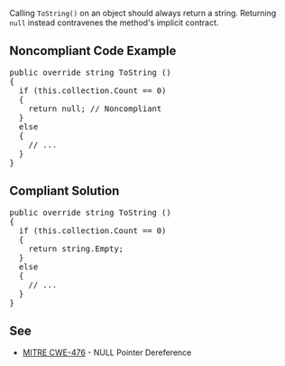 Calling `ToString()` on an object should always return a string. Returning `null` instead contravenes the method's implicit
contract.

## Noncompliant Code Example

<pre>
public override string ToString ()
{
  if (this.collection.Count == 0)
  {
    return null; // Noncompliant
  }
  else
  {
    // ...
  }
}
</pre>

## Compliant Solution

<pre>
public override string ToString ()
{
  if (this.collection.Count == 0)
  {
    return string.Empty;
  }
  else
  {
    // ...
  }
}
</pre>

## See

*   [MITRE CWE-476](http://cwe.mitre.org/data/definitions/476.html) - NULL Pointer Dereference